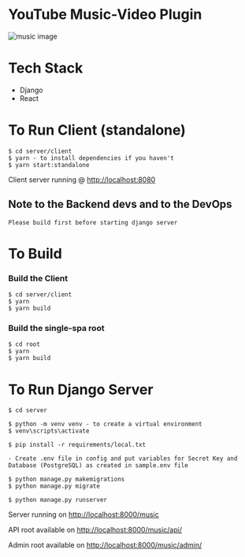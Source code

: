 # YouTube Music-Video Plugin

![music image](https://scontent.fabb1-1.fna.fbcdn.net/v/t1.6435-9/p640x640/184205866_309950770525058_7072329262818108856_n.jpg?_nc_cat=101&ccb=1-5&_nc_sid=e3f864&_nc_ohc=KxNw0YAjzh8AX_67s2d&_nc_ht=scontent.fabb1-1.fna&oh=e0bb8173d7cf9f75f82b00345dbbb987&oe=616AD4A8)

# Tech Stack

- Django
- React

# To Run Client (standalone)

    $ cd server/client
    $ yarn - to install dependencies if you haven't
    $ yarn start:standalone

Client server running @ <a href='http://localhost:8080'>http://localhost:8080</a>

## Note to the Backend devs and to the DevOps

    Please build first before starting django server

# To Build

### Build the Client

    $ cd server/client
    $ yarn
    $ yarn build

### Build the single-spa root

    $ cd root
    $ yarn
    $ yarn build

# To Run Django Server

    $ cd server

    $ python -m venv venv - to create a virtual environment
    $ venv\scripts\activate

    $ pip install -r requirements/local.txt

    - Create .env file in config and put variables for Secret Key and Database (PostgreSQL) as created in sample.env file

    $ python manage.py makemigrations
    $ python manage.py migrate

    $ python manage.py runserver

Server running on <a href='http://localhost:8000'>http://localhost:8000/music</a>

API root available on <a href='http://localhost:8000/music/api/'>http://localhost:8000/music/api/</a>

Admin root available on <a href='http://localhost:8000/music/admin/'>http://localhost:8000/music/admin/</a>
